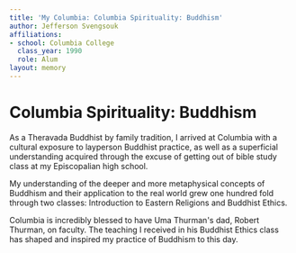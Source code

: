 ```yaml
---
title: 'My Columbia: Columbia Spirituality: Buddhism'
author: Jefferson Svengsouk
affiliations:
- school: Columbia College
  class_year: 1990
  role: Alum
layout: memory
---
```


# Columbia Spirituality: Buddhism

As a Theravada Buddhist by family tradition, I arrived at Columbia with a cultural exposure to layperson Buddhist practice, as well as a superficial understanding acquired through the excuse of getting out of bible study class at my Episcopalian high school.

My understanding of the deeper and more metaphysical concepts of Buddhism and their application to the real world grew one hundred fold through two classes: Introduction to Eastern Religions and Buddhist Ethics.

Columbia is incredibly blessed to have Uma Thurman's dad, Robert Thurman, on faculty. The teaching I received in his Buddhist Ethics class has shaped and inspired my practice of Buddhism to this day.
